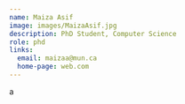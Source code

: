 ```yaml
---
name: Maiza Asif
image: images/MaizaAsif.jpg 
description: PhD Student, Computer Science
role: phd
links:
  email: maizaa@mun.ca
  home-page: web.com
---
```


a